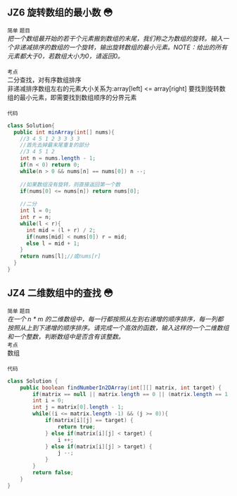 ## JZ6  旋转数组的最小数 :flushed:
`简单` `题目`<br>
*把一个数组最开始的若干个元素搬到数组的末尾，我们称之为数组的旋转。输入一个非递减排序的数组的一个旋转，输出旋转数组的最小元素。NOTE：给出的所有元素都大于0，若数组大小为0，请返回0。* <br><br>
`考点`<br>
二分查找，对有序数组排序<br>
非递减排序数组左右的元素大小关系为:array[left] <= array[right] 要找到旋转数组的最小元素，即需要找到数组顺序的分界元素<br><br>
`代码`<br>
```java
class Solution{
  public int minArray(int[] nums){
    //3 4 5 1 2 3 3 3 3
    //首先去掉最末尾重复的部分
    //3 4 5 1 2 
    int n = nums.length - 1;
    if(n < 0) return 0;
    while(n > 0 && nums[n] == nums[0]) n --;
    
    //如果数组没有旋转，则直接返回第一个数
    if(nums[0] <= nums[n]) return nums[0];
    
    //二分
    int l = 0;
    int r = n;
    while(l < r){
      int mid = (l + r) / 2;
      if(nums[mid] < nums[0]) r = mid;
      else l = mid + 1;
    }
    return nums[l];//或nums[r]
  }
}
```
## JZ4 二维数组中的查找 :flushed:
`简单` `题目`<br>
*在一个 n * m 的二维数组中，每一行都按照从左到右递增的顺序排序，每一列都按照从上到下递增的顺序排序。请完成一个高效的函数，输入这样的一个二维数组和一个整数，判断数组中是否含有该整数。*<br>
`考点`<br>
数组<br><br>
`代码`<br>
```java
class Solution {
    public boolean findNumberIn2DArray(int[][] matrix, int target) {
        if(matrix == null || matrix.length == 0 || (matrix.length == 1 && matrix[0].length == 0)) return false;
        int i = 0;
        int j = matrix[0].length - 1;
        while((i <= matrix.length -1) && (j >= 0)){
            if(matrix[i][j] == target) {
                return true;
            } else if(matrix[i][j] < target) {
                i ++;
            } else if(matrix[i][j] > target) {
                j --;
            }
        }
        return false;
    }
}
```
